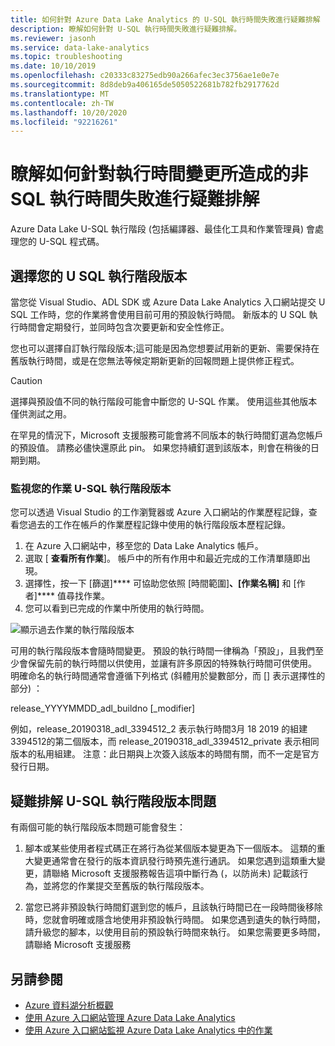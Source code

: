 ```yaml
---
title: 如何針對 Azure Data Lake Analytics 的 U-SQL 執行時間失敗進行疑難排解
description: 瞭解如何針對 U-SQL 執行時間失敗進行疑難排解。
ms.reviewer: jasonh
ms.service: data-lake-analytics
ms.topic: troubleshooting
ms.date: 10/10/2019
ms.openlocfilehash: c20333c83275edb90a266afec3ec3756ae1e0e7e
ms.sourcegitcommit: 8d8deb9a406165de5050522681b782fb2917762d
ms.translationtype: MT
ms.contentlocale: zh-TW
ms.lasthandoff: 10/20/2020
ms.locfileid: "92216261"
---
```

# <a name="learn-how-to-troubleshoot-u-sql-runtime-failures-due-to-runtime-changes"></a>瞭解如何針對執行時間變更所造成的非 SQL 執行時間失敗進行疑難排解

Azure Data Lake U-SQL 執行階段 (包括編譯器、最佳化工具和作業管理員) 會處理您的 U-SQL 程式碼。

## <a name="choosing-your-u-sql-runtime-version"></a>選擇您的 U SQL 執行階段版本

當您從 Visual Studio、ADL SDK 或 Azure Data Lake Analytics 入口網站提交 U SQL 工作時，您的作業將會使用目前可用的預設執行時間。 新版本的 U SQL 執行時間會定期發行，並同時包含次要更新和安全性修正。

您也可以選擇自訂執行階段版本;這可能是因為您想要試用新的更新、需要保持在舊版執行時間，或是在您無法等候定期新更新的回報問題上提供修正程式。

> [!CAUTION]
> 選擇與預設值不同的執行階段可能會中斷您的 U-SQL 作業。 使用這些其他版本僅供測試之用。

在罕見的情況下，Microsoft 支援服務可能會將不同版本的執行時間釘選為您帳戶的預設值。 請務必儘快還原此 pin。 如果您持續釘選到該版本，則會在稍後的日期到期。

### <a name="monitoring-your-jobs-u-sql-runtime-version"></a>監視您的作業 U-SQL 執行階段版本

您可以透過 Visual Studio 的工作瀏覽器或 Azure 入口網站的作業歷程記錄，查看您過去的工作在帳戶的作業歷程記錄中使用的執行階段版本歷程記錄。

1. 在 Azure 入口網站中，移至您的 Data Lake Analytics 帳戶。
2. 選取 [ **查看所有作業**]。 帳戶中的所有作用中和最近完成的工作清單隨即出現。
3. 選擇性，按一下 [篩選]**** 可協助您依照 [時間範圍]****、[作業名稱]**** 和 [作者]**** 值尋找作業。
4. 您可以看到已完成的作業中所使用的執行時間。

![顯示過去作業的執行階段版本](./media/runtime-troubleshoot/prior-job-usql-runtime-version-.png)

可用的執行階段版本會隨時間變更。 預設的執行時間一律稱為「預設」，且我們至少會保留先前的執行時間以供使用，並讓有許多原因的特殊執行時間可供使用。 明確命名的執行時間通常會遵循下列格式 (斜體用於變數部分，而 [] 表示選擇性的部分) ：

release_YYYYMMDD_adl_buildno [_modifier]

例如，release_20190318_adl_3394512_2 表示執行時間3月 18 2019 的組建3394512的第二個版本，而 release_20190318_adl_3394512_private 表示相同版本的私用組建。 注意：此日期與上次簽入該版本的時間有關，而不一定是官方發行日期。


## <a name="troubleshooting-u-sql-runtime-version-issues"></a>疑難排解 U-SQL 執行階段版本問題

有兩個可能的執行階段版本問題可能會發生：

1. 腳本或某些使用者程式碼正在將行為從某個版本變更為下一個版本。 這類的重大變更通常會在發行的版本資訊發行時預先進行通訊。 如果您遇到這類重大變更，請聯絡 Microsoft 支援服務報告這項中斷行為 (，以防尚未) 記載該行為，並將您的作業提交至舊版的執行階段版本。

2. 當您已將非預設執行時間釘選到您的帳戶，且該執行時間已在一段時間後移除時，您就會明確或隱含地使用非預設執行時間。 如果您遇到遺失的執行時間，請升級您的腳本，以使用目前的預設執行時間來執行。 如果您需要更多時間，請聯絡 Microsoft 支援服務

## <a name="see-also"></a>另請參閱

- [Azure 資料湖分析概觀](data-lake-analytics-overview.md)
- [使用 Azure 入口網站管理 Azure Data Lake Analytics](data-lake-analytics-manage-use-portal.md)
- [使用 Azure 入口網站監視 Azure Data Lake Analytics 中的作業](data-lake-analytics-monitor-and-troubleshoot-jobs-tutorial.md)
